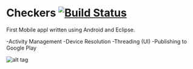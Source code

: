 Checkers [![Build Status](https://travis-ci.org/kscott5/Checkers.svg?branch=master)](https://travis-ci.org/kscott5/Checkers)
========

First Mobile appl written using Android and Eclipse.

-Activity Management
-Device Resolution
-Threading (UI)
-Publishing to Google Play

![alt tag](https://pbs.twimg.com/media/Bt5zt83IAAEuWbc.jpg:large)

